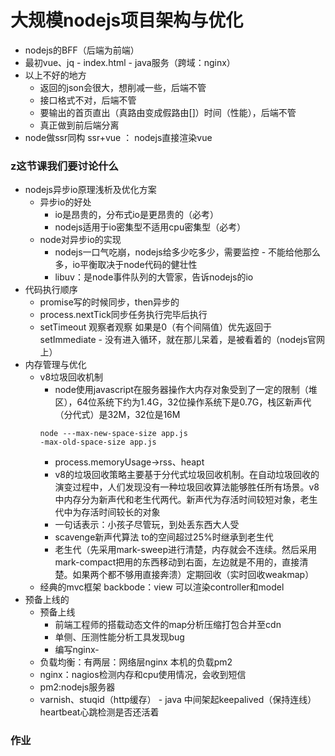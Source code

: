 # 大规模nodejs项目架构与优化
* nodejs的BFF（后端为前端）
* 最初vue、jq - index.html - java服务（跨域：nginx）
* 以上不好的地方
	- 返回的json会很大，想削减一些，后端不管
	- 接口格式不对，后端不管
	- 要输出的首页直出（真路由变成假路由[]）时间（性能），后端不管
	- 真正做到前后端分离
* node做ssr同构 ssr+vue ： nodejs直接渲染vue

### z这节课我们要讨论什么
* nodejs异步io原理浅析及优化方案
	- 异步io的好处
		+ io是昂贵的，分布式io是更昂贵的（必考）
		+ nodejs适用于io密集型不适用cpu密集型（必考）
	- node对异步io的实现
		+ nodejs一口气吃崩，nodejs给多少吃多少，需要监控 - 不能给他那么多，io平衡取决于node代码的健壮性
		+ libuv：是node事件队列的大管家，告诉nodejs的io
* 代码执行顺序
	- promise写的时候同步，then异步的
	- process.nextTick同步任务执行完毕后执行
	- setTimeout 观察者观察 如果是0（有个间隔值）优先返回于setImmediate - 没有进入循环，就在那儿呆着，是被看着的（nodejs官网上）
* 内存管理与优化
	- v8垃圾回收机制
		+ node使用javascript在服务器操作大内存对象受到了一定的限制（堆区），64位系统下约为1.4G，32位操作系统下是0.7G，栈区新声代（分代式）是32M，32位是16M
		```
		node ---max-new-space-size app.js
		-max-old-space-size app.js
		```
		+ process.memoryUsage->rss、heapt
		+ v8的垃圾回收策略主要基于分代式垃圾回收机制。在自动垃圾回收的演变过程中，人们发现没有一种垃圾回收算法能够胜任所有场景。v8中内存分为新声代和老生代两代。新声代为存活时间较短对象，老生代中为存活时间较长的对象
		+ 一句话表示：小孩子尽管玩，到处丢东西大人受
		+ scavenge新声代算法 to的空间超过25%时继承到老生代
		+ 老生代（先采用mark-sweep进行清楚，内存就会不连续。然后采用mark-compact把用的东西移动到右面，左边就是不用的，直接清楚。如果两个都不够用直接奔溃）定期回收（实时回收weakmap）
	- 经典的mvc框架
		backbode：view 可以渲染controller和model
* 预备上线的
	- 预备上线
		+ 前端工程师的搭载动态文件的map分析压缩打包合并至cdn
		+ 单侧、压测性能分析工具发现bug
		+ 编写nginx-
	- 负载均衡：有两层：网络层nginx 本机的负载pm2
	- nginx：nagios检测内存和cpu使用情况，会收到短信
	- pm2:nodejs服务器
	- varnish、stuqid（http缓存） - java 中间架起keepalived（保持连线）heartbeat心跳检测是否还活着

### 作业

	
